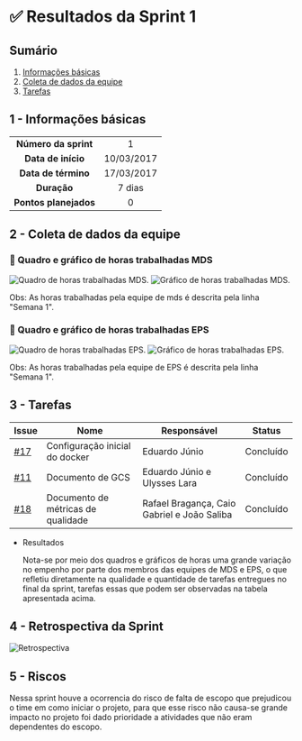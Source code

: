 
# ✅ Resultados da Sprint 1

## Sumário

1. [Informações básicas](#1---informações-básicas)
1. [Coleta de dados da equipe](#2---coleta-de-dados-da-equipe)
1. [Tarefas](#3---tarefas)

## 1 - Informações básicas

| | |
|:--:|:--:|
|**Número da sprint**|1|
|**Data de início**|10/03/2017|
|**Data de término**|17/03/2017|
|**Duração**|7 dias|
|**Pontos planejados**|0|

## 2 - Coleta de dados da equipe

 ### 🔵 Quadro e gráfico de horas trabalhadas MDS

![Quadro de horas trabalhadas MDS.](https://github.com/fga-gpp-mds/2018.1_Gestao_de_Internacoes_Cirurgicas_GIC/blob/docs/docs/documentos/imagens/sprint1/horas_sprint_1_mds.png)
![Gráfico de horas trabalhadas MDS.](https://github.com/fga-gpp-mds/2018.1_Gestao_de_Internacoes_Cirurgicas_GIC/blob/docs/docs/documentos/imagens/sprint1/grafico-horas-mds-sprint-1.png)

Obs: As horas trabalhadas pela equipe de mds é descrita pela linha "Semana 1".

### 🔵 Quadro e gráfico de horas trabalhadas EPS

![Quadro de horas trabalhadas EPS.](https://github.com/fga-gpp-mds/2018.1_Gestao_de_Internacoes_Cirurgicas_GIC/blob/docs/docs/documentos/imagens/sprint1/sprint_1.png)
![Gráfico de horas trabalhadas EPS.](https://github.com/fga-gpp-mds/2018.1_Gestao_de_Internacoes_Cirurgicas_GIC/blob/docs/docs/documentos/imagens/sprint1/graficos-horas-eps-sprint-1.png)

Obs: As horas trabalhadas pela equipe de EPS é descrita pela linha "Semana 1".

## 3 - Tarefas

|Issue|Nome|Responsável|Status|
|----|-----|------------------|-----|
|[#17](https://github.com/fga-gpp-mds/2018.1_Gestao_de_Internacoes_Cirurgicas_GIC/issues/17)|Configuração inicial do docker|Eduardo Júnio|Concluído|
|[#11](https://github.com/fga-gpp-mds/2018.1_Gestao_de_Internacoes_Cirurgicas_GIC/issues/11)|Documento de GCS|Eduardo Júnio e Ulysses Lara|Concluído|
|[#18](https://github.com/fga-gpp-mds/2018.1_Gestao_de_Internacoes_Cirurgicas_GIC/issues/18)|Documento de métricas de qualidade|Rafael Bragança, Caio Gabriel e João Saliba|Concluído|

* Resultados

  Nota-se por meio dos quadros e gráficos de horas uma grande variação no empenho por parte dos membros das equipes de MDS e EPS, o que refletiu diretamente na qualidade e quantidade de tarefas
  entregues no final da sprint, tarefas essas que podem ser observadas na tabela apresentada acima.

## 4 - Retrospectiva da Sprint
![Retrospectiva](https://github.com/fga-gpp-mds/2018.1_Gestao_de_Internacoes_Cirurgicas_GIC/blob/docs/docs/documentos/imagens/sprint1/Retrospectiva_sprint_1.jpg)

## 5 - Riscos 

Nessa sprint houve a ocorrencia do risco de falta de escopo que prejudicou o time em como iniciar o projeto, para que esse risco não causa-se grande impacto no projeto foi dado prioridade a atividades que não eram dependentes do escopo.  
